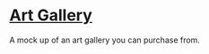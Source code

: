 # [Art Gallery](https://art-gallery.derekiniguez1.repl.co/)
A mock up of an art gallery you can purchase from.

